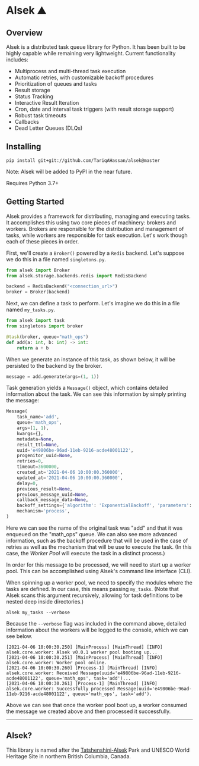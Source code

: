 # Alsek ⛰

## Overview

Alsek is a distributed task queue library for Python. It has been built to be highly 
capable while remaining very lightweight. Current functionality includes:

  * Multiprocess and multi-thread task execution
  * Automatic retries, with customizable backoff procedures
  * Prioritization of queues and tasks
  * Result storage
  * Status Tracking
  * Interactive Result Iteration
  * Cron, date and interval task triggers (with result storage support)
  * Robust task timeouts
  * Callbacks
  * Dead Letter Queues (DLQs)

## Installing

```shell
pip install git+git://github.com/TariqAHassan/alsek@master
```

Note: Alsek will be added to PyPI in the near future.

Requires Python 3.7+

## Getting Started

Alsek provides a framework for distributing, managing and executing tasks. 
It accomplishes this using two core pieces of machinery: brokers and workers. 
Brokers are responsible for the distribution and management of tasks, while 
workers are  responsible for task execution. Let's work though each of these
pieces in order.

First, we'll create a `Broker()` powered by a `Redis` backend. 
Let's suppose we do this in a file named `singletons.py`.

```python
from alsek import Broker
from alsek.storage.backends.redis import RedisBackend

backend = RedisBackend("<connection_url>")
broker = Broker(backend)
```

Next, we can define a task to perform. Let's imagine we do this in a file named `my_tasks.py`.

```python
from alsek import task
from singletons import broker

@task(broker, queue="math_ops")
def add(a: int, b: int) -> int:
    return a + b
```
    
When we generate an instance of this task, as shown below, it will be persisted to the backend by the broker.

```python
message = add.generate(args=(1, 1))
```

Task generation yields a `Message()` object, which contains detailed information about the task. 
We can see this information by simply printing the message:

```python
Message(
    task_name='add',
    queue='math_ops',
    args=(1, 1),
    kwargs={},
    metadata=None,
    result_ttl=None,
    uuid='e49806be-96ad-11eb-9216-acde48001122',
    progenitor_uuid=None,
    retries=0,
    timeout=3600000,
    created_at='2021-04-06 10:00:00.360000',
    updated_at='2021-04-06 10:00:00.360000',
    delay=0,
    previous_result=None,
    previous_message_uuid=None,
    callback_message_data=None,
    backoff_settings={'algorithm': 'ExponentialBackoff', 'parameters': {'base': 4, 'factor': 10000, 'floor': 60000, 'ceiling': 3600000, 'zero_override': True}},
    mechanism='process',
)
```

Here we can see the name of the original task was "add" and that it was enqueued on the "math_ops" queue. 
We can also see more advanced information, such as the backoff procedure that will be used in the case of 
retries as well as the mechanism that will be use to execute the task. 
(In this case, the _Worker Pool_ will execute the task in a distinct process.)

In order for this message to be processed, we will need to start up a worker pool. 
This can be accomplished using Alsek's command line interface (CLI).

When spinning up a worker pool, we need to specify the modules where the tasks are defined. 
In our case, this means passing `my_tasks`. (Note that Alsek scans this argument recursively, 
allowing for task definitions to be nested deep inside directories.)

```shell
alsek my_tasks --verbose
```

Because the `--verbose` flag was included in the command above, detailed 
information about the workers will be logged to the console, which we can see below.

```shell
[2021-04-06 10:00:30.250] [MainProcess] [MainThread] [INFO] alsek.core.worker: Alsek v0.0.1 worker pool booting up...
[2021-04-06 10:00:30.251] [MainProcess] [MainThread] [INFO] alsek.core.worker: Worker pool online.
[2021-04-06 10:00:30.260] [Process-1] [MainThread] [INFO] alsek.core.worker: Received Message(uuid='e49806be-96ad-11eb-9216-acde48001122', queue='math_ops', task='add')...
[2021-04-06 10:00:30.261] [Process-1] [MainThread] [INFO] alsek.core.worker: Successfully processed Message(uuid='e49806be-96ad-11eb-9216-acde48001122', queue='math_ops', task='add').
```

Above we can see that once the worker pool boot up, a worker consumed the 
message we created above and then processed it successfully.

---

## Alsek?

This library is named after the [Tatshenshini-Alsek](https://en.wikipedia.org/wiki/Tatshenshini-Alsek_Provincial_Park)
Park and UNESCO World Heritage Site in northern British Columbia, Canada.
